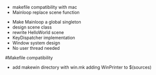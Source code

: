 * makefile compatibility with mac
* Mainloop replace scene function
- Make Mainloop a global singleton
- design scene class
- rewrite HelloWorld scene
- KeyDispatcher implementation
- Window system design
- No user thread needed

#Makefile compatibility
* add makewin directory with win.mk adding WinPrinter to $(sources)
